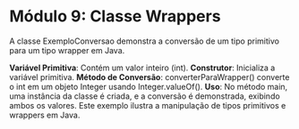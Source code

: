 # Módulo 9: Classe Wrappers
A classe ExemploConversao demonstra a conversão de um tipo primitivo para um tipo wrapper em Java.

**Variável Primitiva**: Contém um valor inteiro (int).
**Construtor**: Inicializa a variável primitiva.
**Método de Conversão**: converterParaWrapper() converte o int em um objeto Integer usando Integer.valueOf().
**Uso**: No método main, uma instância da classe é criada, e a conversão é demonstrada, exibindo ambos os valores.
Este exemplo ilustra a manipulação de tipos primitivos e wrappers em Java.
